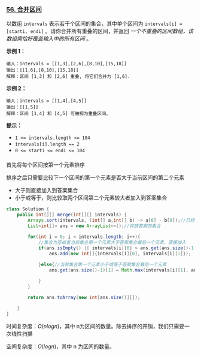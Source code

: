 ### [56. 合并区间](https://leetcode.cn/problems/merge-intervals/)



以数组 `intervals` 表示若干个区间的集合，其中单个区间为 `intervals[i] = [starti, endi]` 。请你合并所有重叠的区间，并返回 *一个不重叠的区间数组，该数组需恰好覆盖输入中的所有区间* 。

 

**示例 1：**

```
输入：intervals = [[1,3],[2,6],[8,10],[15,18]]
输出：[[1,6],[8,10],[15,18]]
解释：区间 [1,3] 和 [2,6] 重叠, 将它们合并为 [1,6].
```

**示例 2：**

```
输入：intervals = [[1,4],[4,5]]
输出：[[1,5]]
解释：区间 [1,4] 和 [4,5] 可被视为重叠区间。
```

 

**提示：**

- `1 <= intervals.length <= 104`
- `intervals[i].length == 2`
- `0 <= starti <= endi <= 104`

#### 



首先将每个区间按第一个元素排序

排序之后只需要比较下一个区间的第一个元素是否大于当前区间的第二个元素

- 大于则直接加入到答案集合
- 小于或等于，则比较取两个区间第二个元素较大者加入到答案集合



```java
class Solution {
    public int[][] merge(int[][] intervals) {
        Arrays.sort(intervals, (int[] a,int[] b) -> a[0] - b[0]);//已经按第一个元素从小到大排序
        List<int[]> ans = new ArrayList<>();//存放答案的集合
        
        for(int i = 0; i < intervals.length; i++){
            //集合为空或者当前集合第一个元素大于答案集合最后一个元素，直接加入
            if(ans.isEmpty() || intervals[i][0] > ans.get(ans.size()-1)[1]){
                ans.add(new int[]{intervals[i][0], intervals[i][1]});

            }else{//当前集合第一个元素小于或等于答案集合最后一个元素
                ans.get(ans.size()-1)[1] = Math.max(intervals[i][1], ans.get(ans.size()-1)[1]);
                
            }
        }

        return ans.toArray(new int[ans.size()][]);

    }
}
```

时间复杂度：$O(nlog⁡n)$，其中 n为区间的数量。除去排序的开销，我们只需要一次线性扫描

空间复杂度：$O(log⁡n)$，其中 n 为区间的数量。

